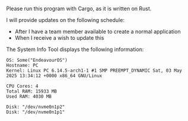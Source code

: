 Please run this program with Cargo, as it is written on Rust.

I will provide updates on the following schedule:
-	After I have a team member available to create a normal application
-	When I receive a wish to update this

The System Info Tool displays the following information:



```Terminal
OS: Some("EndeavourOS")
Hostname: PC
Kernel: Linux PC 6.14.5-arch1-1 #1 SMP PREEMPT_DYNAMIC Sat, 03 May 2025 13:34:12 +0000 x86_64 GNU/Linux

CPU Cores: 4
Total RAM: 15933 MB
Used RAM: 4030 MB

Disk: "/dev/nvme0n1p2"
Disk: "/dev/nvme0n1p1"
